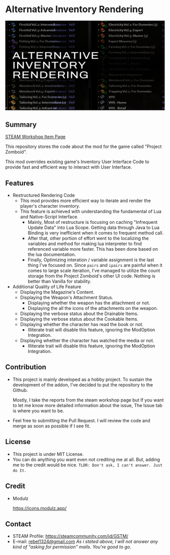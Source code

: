 # Alternative Inventory Rendering

![](./Contents/mods/001_invqol/aposter00_inv-fs8.png)

## Summary

[STEAM Workshop Item Page](https://steamcommunity.com/sharedfiles/filedetails/?id=2809595776)

This repository stores the code about the mod for the game called "Project Zomboid". 

This mod overrides existing game's Inventory User Interface Code to provide fast and efficient way to interact with User Interface.

## Features

* Restructured Rendering Code
  * This mod provides more efficient way to iterate and render the player's character inventory.
  * This feature is achieved with understanding the fundamental of Lua and Native-Script Interface.
    * Mainly, Most of restructure is focusing on caching "Infrequent Update Data" into Lua Scope. Getting data through Java to Lua Binding is very inefficient when it comes to frequent method call.
    * After that, other portion of effort went to the localizing the variables and method for making lua interpreter to find referenced variable more faster. This has been done based on the lua documentation.
    * Finally, Optimizing interation / variable assignment is the last thing I've focused on.   Since `pairs` and `ipairs` are painful when it comes to large scale iteration, I've managed to utilize the count storage from the Project Zomboid's other UI code. Nothing is better than Vanilla for stability. 
* Additional Quality of Life Feature
  * Displaying the Magazine's Content.
  * Displaying the Weapon's Attachment Status.
    * Displaying whether the weapon has the attachment or not.
    * Displaying the all the icons of the attachments on the weapon.
  * Displaying the verbose status about the Drainable Items.
  * Displaying the verbose status about the Cookable Items.
  * Displaying whether the character has read the book or not.
    * Illiterate trait will disable this feature, ignoring the ModOption Integration.
  * Displaying whether the character has watched the media or not.
    * Illiterate trait will disable this feature, ignoring the ModOption Integration.

## Contribution

* This project is mainly developed as a hobby project. To sustain the development of the addon, I've decided to put the repository to the Github.

  Mostly, I take the reports from the steam workshop page but If you want to let me know more detailed information about the issue, The Issue tab is where you want to be.

* Feel free to submitting the Pull Request. I will review the code and merge as soon as possible if I see fit.

## License

* This project is under MIT License.
* You can do anything you want even not crediting me at all. But, adding me to the credit would be nice.
  `TLDR: Don't ask, I can't answer. Just do It.`

## Credit

* Modulz

   https://icons.modulz.app/

## Contact

* STEAM Profile: https://steamcommunity.com/id/GSTM/
* E-mail: rebel1324@gmail.com
  *As i stated above, I will not answer any kind of "asking for permission" mails. You're good to go.*